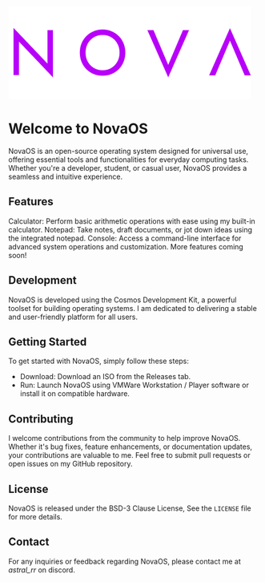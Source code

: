 ![NovaOS Logo](https://github.com/ThatGuyAstral/NovaOS/blob/main/NovaLogo.png)

# Welcome to NovaOS
NovaOS is an open-source operating system designed for universal use, offering essential tools and functionalities for everyday computing tasks. Whether you're a developer, student, or casual user, NovaOS provides a seamless and intuitive experience.

## Features
Calculator: Perform basic arithmetic operations with ease using my built-in calculator.
Notepad: Take notes, draft documents, or jot down ideas using the integrated notepad.
Console: Access a command-line interface for advanced system operations and customization.
More features coming soon!

## Development
NovaOS is developed using the Cosmos Development Kit, a powerful toolset for building operating systems. I am dedicated to delivering a stable and user-friendly platform for all users.

## Getting Started
To get started with NovaOS, simply follow these steps:

- Download: Download an ISO from the Releases tab.
- Run: Launch NovaOS using VMWare Workstation / Player software or install it on compatible hardware.

## Contributing
I welcome contributions from the community to help improve NovaOS. Whether it's bug fixes, feature enhancements, or documentation updates, your contributions are valuable to me. Feel free to submit pull requests or open issues on my GitHub repository.

## License
NovaOS is released under the BSD-3 Clause License, See the `LICENSE` file for more details.

## Contact
For any inquiries or feedback regarding NovaOS, please contact me at *astral_rr* on discord.

